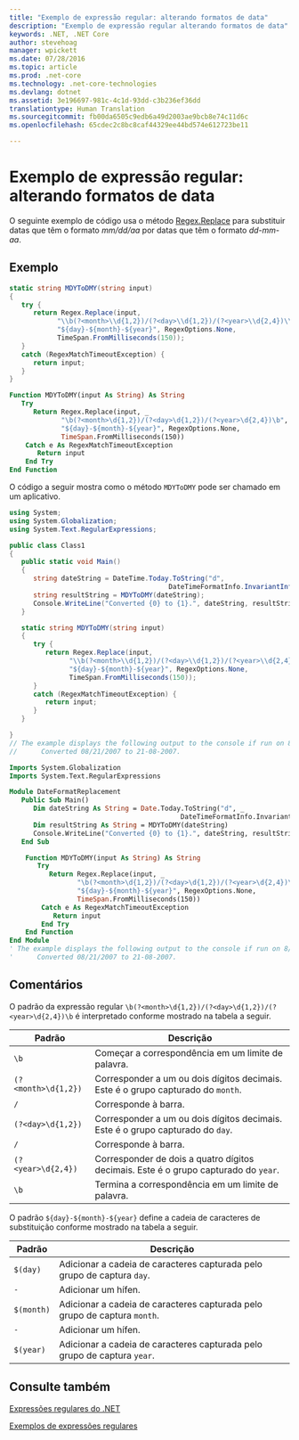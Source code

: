 ```yaml
---
title: "Exemplo de expressão regular: alterando formatos de data"
description: "Exemplo de expressão regular alterando formatos de data"
keywords: .NET, .NET Core
author: stevehoag
manager: wpickett
ms.date: 07/28/2016
ms.topic: article
ms.prod: .net-core
ms.technology: .net-core-technologies
ms.devlang: dotnet
ms.assetid: 3e196697-981c-4c1d-93dd-c3b236ef36dd
translationtype: Human Translation
ms.sourcegitcommit: fb00da6505c9edb6a49d2003ae9bcb8e74c11d6c
ms.openlocfilehash: 65cdec2c8bc8caf44329ee44bd574e612723be11

---
```


# <a name="regular-expression-example-changing-date-formats"></a>Exemplo de expressão regular: alterando formatos de data

O seguinte exemplo de código usa o método [Regex.Replace](xref:System.Text.RegularExpressions.Regex.Replace(System.String,System.String)) para substituir datas que têm o formato *mm/dd/aa* por datas que têm o formato *dd-mm-aa*.

## <a name="example"></a>Exemplo

```csharp
static string MDYToDMY(string input) 
{
   try {
      return Regex.Replace(input, 
            "\\b(?<month>\\d{1,2})/(?<day>\\d{1,2})/(?<year>\\d{2,4})\\b",
            "${day}-${month}-${year}", RegexOptions.None,
            TimeSpan.FromMilliseconds(150));
   }         
   catch (RegexMatchTimeoutException) {
      return input;
   }
}
```

```vb
Function MDYToDMY(input As String) As String
   Try
      Return Regex.Replace(input, _
             "\b(?<month>\d{1,2})/(?<day>\d{1,2})/(?<year>\d{2,4})\b", _
             "${day}-${month}-${year}", RegexOptions.None,
             TimeSpan.FromMilliseconds(150))
    Catch e As RegexMatchTimeoutException
       Return input
    End Try         
End Function
```

O código a seguir mostra como o método `MDYToDMY` pode ser chamado em um aplicativo. 

```csharp
using System;
using System.Globalization;
using System.Text.RegularExpressions;

public class Class1
{
   public static void Main()
   {
      string dateString = DateTime.Today.ToString("d", 
                                        DateTimeFormatInfo.InvariantInfo);
      string resultString = MDYToDMY(dateString);
      Console.WriteLine("Converted {0} to {1}.", dateString, resultString);
   }

   static string MDYToDMY(string input) 
   {
      try {
         return Regex.Replace(input, 
               "\\b(?<month>\\d{1,2})/(?<day>\\d{1,2})/(?<year>\\d{2,4})\\b",
               "${day}-${month}-${year}", RegexOptions.None,
               TimeSpan.FromMilliseconds(150));
      }         
      catch (RegexMatchTimeoutException) {
         return input;
      }
   }

}
// The example displays the following output to the console if run on 8/21/2007:
//      Converted 08/21/2007 to 21-08-2007.
```

```vb
Imports System.Globalization
Imports System.Text.RegularExpressions

Module DateFormatReplacement
   Public Sub Main()
      Dim dateString As String = Date.Today.ToString("d", _
                                           DateTimeFormatInfo.InvariantInfo)
      Dim resultString As String = MDYToDMY(dateString)
      Console.WriteLine("Converted {0} to {1}.", dateString, resultString)
   End Sub

    Function MDYToDMY(input As String) As String
       Try
          Return Regex.Replace(input, _
                 "\b(?<month>\d{1,2})/(?<day>\d{1,2})/(?<year>\d{2,4})\b", _
                 "${day}-${month}-${year}", RegexOptions.None,
                 TimeSpan.FromMilliseconds(150))
        Catch e As RegexMatchTimeoutException
           Return input
        End Try         
    End Function
End Module
' The example displays the following output to the console if run on 8/21/2007:
'      Converted 08/21/2007 to 21-08-2007.
```

## <a name="comments"></a>Comentários

O padrão da expressão regular `\b(?<month>\d{1,2})/(?<day>\d{1,2})/(?<year>\d{2,4})\b` é interpretado conforme mostrado na tabela a seguir.

Padrão | Descrição
------- | ----------- 
`\b` | Começar a correspondência em um limite de palavra.
`(?<month>\d{1,2})` | Corresponder a um ou dois dígitos decimais. Este é o grupo capturado do `month`.
`/` | Corresponde à barra.
`(?<day>\d{1,2})` | Corresponder a um ou dois dígitos decimais. Este é o grupo capturado do `day`.
`/` | Corresponde à barra.
`(?<year>\d{2,4})` | Corresponder de dois a quatro dígitos decimais. Este é o grupo capturado do `year`.
`\b` | Termina a correspondência em um limite de palavra.
 
O padrão `${day}-${month}-${year}` define a cadeia de caracteres de substituição conforme mostrado na tabela a seguir.

Padrão | Descrição
------- | ----------- 
`$(day)` | Adicionar a cadeia de caracteres capturada pelo grupo de captura `day`.
`-` | Adicionar um hífen.
`$(month)` | Adicionar a cadeia de caracteres capturada pelo grupo de captura `month`.
`-` | Adicionar um hífen.
`$(year)` | Adicionar a cadeia de caracteres capturada pelo grupo de captura `year`.
 
## <a name="see-also"></a>Consulte também

[Expressões regulares do .NET](regular-expressions.md)

[Exemplos de expressões regulares](regex-examples.md)



<!--HONumber=Nov16_HO4-->


